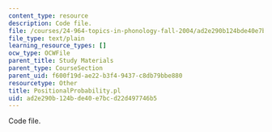 ```yaml
---
content_type: resource
description: Code file.
file: /courses/24-964-topics-in-phonology-fall-2004/ad2e290b124bde40e7bcd22d497746b5_PositionalProbability.pl
file_type: text/plain
learning_resource_types: []
ocw_type: OCWFile
parent_title: Study Materials
parent_type: CourseSection
parent_uid: f600f19d-ae22-b3f4-9437-c8db79bbe880
resourcetype: Other
title: PositionalProbability.pl
uid: ad2e290b-124b-de40-e7bc-d22d497746b5
---
```

Code file.